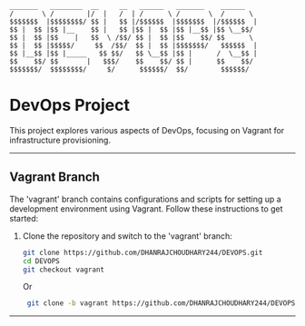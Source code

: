 
``` 
_______   ________  __     __   ______   _______    ______  
/       \ /        |/  |   /  | /      \ /       \  /      \ 
$$$$$$$  |$$$$$$$$/ $$ |   $$ |/$$$$$$  |$$$$$$$  |/$$$$$$  |
$$ |  $$ |$$ |__    $$ |   $$ |$$ |  $$ |$$ |__$$ |$$ \__$$/ 
$$ |  $$ |$$    |   $$  \ /$$/ $$ |  $$ |$$    $$/ $$      \ 
$$ |  $$ |$$$$$/     $$  /$$/  $$ |  $$ |$$$$$$$/   $$$$$$  |
$$ |__$$ |$$ |_____   $$ $$/   $$ \__$$ |$$ |      /  \__$$ |
$$    $$/ $$       |   $$$/    $$    $$/ $$ |      $$    $$/ 
$$$$$$$/  $$$$$$$$/     $/      $$$$$$/  $$/        $$$$$$/                                                                                             
```
# DevOps Project

This project explores various aspects of DevOps, focusing on Vagrant for infrastructure provisioning.
_____________________________________________________________________________________________________________________________________________________________________________
## Vagrant Branch

The 'vagrant' branch contains configurations and scripts for setting up a development environment using Vagrant. Follow these instructions to get started:

1. Clone the repository and switch to the 'vagrant' branch:

   ```bash
   git clone https://github.com/DHANRAJCHOUDHARY244/DEVOPS.git
   cd DEVOPS
   git checkout vagrant
   ```
   Or
    ```bash
     git clone -b vagrant https://github.com/DHANRAJCHOUDHARY244/DEVOPS.git
    ```
_____________________________________________________________________________________________________________________________________________________________________________    
   
